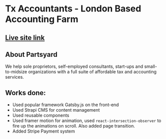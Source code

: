 # Tx Accountants - London Based Accounting Farm

## [Live site link](https://txaccountants.co.uk)

## About Partsyard

We help sole proprietors, self-employed consultants, start-ups and small-to-midsize organizations with a full suite of affordable tax and accounting services.

## Works done:

- Used popular framework Gatsby.js on the front-end
- Used Strapi CMS for content management
- Used reusable components
- Used framer motion for animation, used `react-intersection-observer` to fire up the animations on scroll. Also added page transition.
- Added Stripe Payment system
